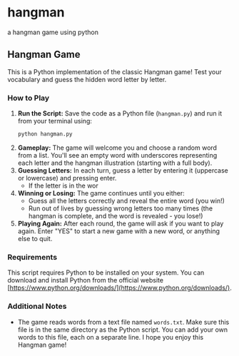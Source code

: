 # hangman
a hangman game using python
## Hangman Game 
This is a Python implementation of the classic Hangman game! Test your vocabulary and guess the hidden word letter by letter.
### How to Play
1. **Run the Script:**
   Save the code as a Python file (`hangman.py`) and run it from your terminal using:
   ```bash
   python hangman.py
   ```
2. **Gameplay:**
   The game will welcome you and choose a random word from a list. You'll see an empty word with underscores representing each letter and the hangman illustration (starting with a full body).
3. **Guessing Letters:**
   In each turn, guess a letter by entering it (uppercase or lowercase) and pressing enter.
   * If the letter is in the wor
4. **Winning or Losing:**
   The game continues until you either:
     * Guess all the letters correctly and reveal the entire word (you win!)
     * Run out of lives by guessing wrong letters too many times (the hangman is complete, and the word is revealed - you lose!)
5. **Playing Again:**
   After each round, the game will ask if you want to play again. Enter "YES" to start a new game with a new word, or anything else to quit.
### Requirements
This script requires Python to be installed on your system. You can download and install Python from the official website [https://www.python.org/downloads/](https://www.python.org/downloads/).
### Additional Notes
* The game reads words from a text file named `words.txt`. Make sure this file is in the same directory as the Python script. You can add your own words to this file, each on a separate line.
I hope you enjoy this Hangman game!
